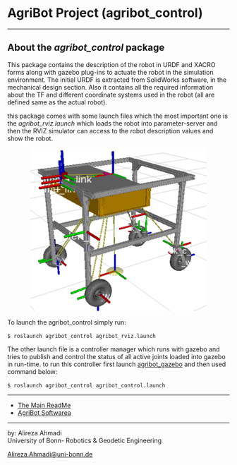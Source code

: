 # AgriBot Project (agribot_control)

---

## About the *agribot_control* package
This package contains the description of the robot in URDF and XACRO forms along with gazebo plug-ins to actuate the robot in the simulation environment. The initial URDF is extracted from SolidWorks software, in the mechanical design section. Also it contains all the required information about the TF and different coordinate systems used in the robot (all are defined same as the actual robot).

this package comes with some launch files which the most important one is the *agribot_rviz.launch* which loads the robot into parameter-server and then the RVIZ simulator can access to the robot description values and show the robot.

<div align="center">
	<img src="/doc/images/rvizagribot.png" alt="rvizagribot" width="400" title="rvizagribot"/>
</div>

To launch the agribot_control simply run: 
```
$ roslaunch agribot_control agribot_rviz.launch
```

The other launch file is a controller manager which runs with gazebo and tries to publish and control the status of all active joints loaded into gazebo in run-time. to run this controller first launch [agribot_gazebo](https://github.com/alirezaahmadi/Agribot/blob/master/doc/api/agribot_gazebo.md) and then used command below:

```
$ roslaunch agribot_control agribot_control.launch
```

--- 
* [The Main ReadMe](https://github.com/alirezaahmadi/Agribot/blob/master/README.md)
* [AgriBot Softwarea](https://github.com/alirezaahmadi/Agribot/blob/master/doc/api.md) 

--- 
 by: Alireza Ahmadi                                     
 University of Bonn- Robotics & Geodetic Engineering
 
 Alireza.Ahmadi@uni-bonn.de                             
 [](https://www.AlirezaAhmadi.xyz)